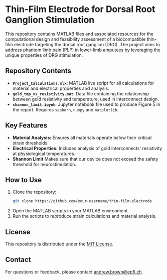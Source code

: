 # Thin-Film Electrode for Dorsal Root Ganglion Stimulation

This repository contains MATLAB files and associated resources for the computational design and feasibility assessment of a biocompatible thin-film electrode targeting the dorsal root ganglion (DRG). The project aims to address phantom limb pain (PLP) in lower-limb amputees by leveraging the unique properties of DRG stimulation.

## Repository Contents

- **`Project_Calculations.mlx`**: MATLAB live script for all calculations for material and electrical properties and analysis.
- **`gold_tmp_vs_resistivity.mat`**: Data file containing the relationship between gold resistivity and temperature, used in interconnect design.
- **`shannon_limit.ipynb`**: Jupyter notebook file used to produce Figure 5 in the report. Requires `seaborn`, `numpy` and `matplotlib`.

## Key Features

- **Material Analysis:** Ensures all materials operate below their critical strain thresholds.
- **Electrical Properties:** Includes analysis of gold interconnects' resistivity at physiological temperatures.
- **Shannon Limit** Makes sure that our device does not exceed the safety threshold for neurostimulation.

## How to Use

1. Clone the repository:
   ```bash
   git clone https://github.com/your-username/thin-film-electrode
2. Open the MATLAB scripts in your MATLAB environment.
3. Run the scripts to reproduce strain calculations and material analysis.

## License

This repository is distributed under the [MIT License](LICENSE).

## Contact

For questions or feedback, please contact andrew.brown@epfl.ch.
